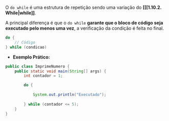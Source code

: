 O `do while` é uma estrutura de repetição sendo uma variação do **[[[1.10.2. While|while]]**. 

A principal diferença é que o `do while` **garante que o bloco de código seja executado pelo menos uma vez**, a verificação da condição é feita no final.

```Java
do {
	// Código
} while (condicao)
```

- **Exemplo Prático:**

```Java
public class ImprimeNumero {
    public static void main(String[] args) {
        int contador = 1;

        do {
        
	        System.out.println("Executado");
	        
        } while (contador <= 5);
    }
}
```